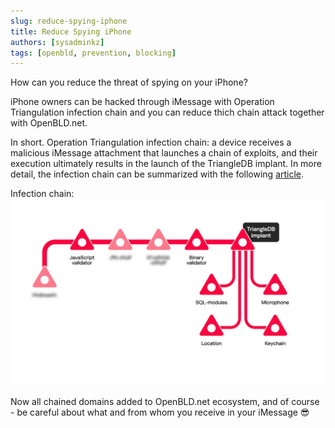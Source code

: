 ```yaml
---
slug: reduce-spying-iphone
title: Reduce Spying iPhone
authors: [sysadminkz]
tags: [openbld, prevention, blocking]
---
```


How can you reduce the threat of spying on your iPhone?

iPhone owners can be hacked through iMessage with Operation Triangulation infection chain and you can reduce thich chain attack together with OpenBLD.net.

In short. Operation Triangulation infection chain: a device receives a malicious iMessage attachment that launches a chain of exploits, and their execution ultimately results in the launch of the TriangleDB implant. In more detail, the infection chain can be summarized with the following [article](https://securelist.com/triangulation-validators-modules/110847/).

Infection chain:
![Operation Triangulation infection chain](figure-spying-ipfones.jpg)

Now all chained domains added to OpenBLD.net ecosystem, and of course - be careful about what and from whom you receive in your iMessage 😎
